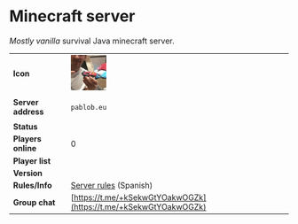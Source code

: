 # Minecraft server

_Mostly vanilla_ survival Java minecraft server.

|                    |                                                                                 |
| ------------------ | ------------------------------------------------------------------------------- |
| **Icon**           | <img id="minecraft-icon" src="/assets/favicon/minecraft-server-icon.png"></img> |
| **Server address** | <pre><code id="minecraft-address">pablob.eu</code></pre>                        |
| **Status**         | <div id="minecraft-status"></div>                                               |
| **Players online** | <span id="minecraft-players">0</span>                                           |
| **Player list**    | <div id="minecraft-player-list"></div>                                          |
| **Version**        | <div id="minecraft-version"></div>                                              |
| **Rules/Info**     | [Server rules](https://telegra.ph/Servidor-de-minecraft-01-30) (Spanish)        |
| **Group chat**     | [https://t.me/+kSekwGtYOakwOGZk](https://t.me/+kSekwGtYOakwOGZk)                |
